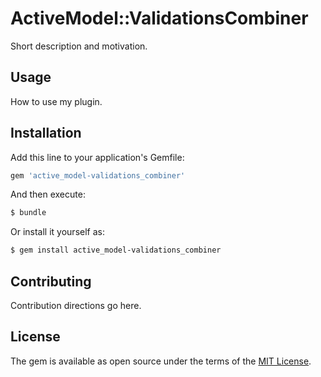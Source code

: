 # ActiveModel::ValidationsCombiner
Short description and motivation.

## Usage
How to use my plugin.

## Installation
Add this line to your application's Gemfile:

```ruby
gem 'active_model-validations_combiner'
```

And then execute:
```bash
$ bundle
```

Or install it yourself as:
```bash
$ gem install active_model-validations_combiner
```

## Contributing
Contribution directions go here.

## License
The gem is available as open source under the terms of the [MIT License](http://opensource.org/licenses/MIT).
